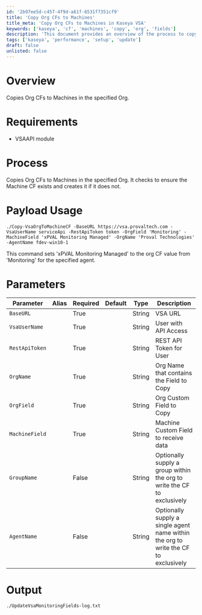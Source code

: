 ```yaml
---
id: '2b97ee5d-c457-4f9d-a61f-6531f7351cf9'
title: 'Copy Org CFs to Machines'
title_meta: 'Copy Org CFs to Machines in Kaseya VSA'
keywords: ['kaseya', 'cf', 'machines', 'copy', 'org', 'fields']
description: 'This document provides an overview of the process to copy organizational custom fields (CFs) to machines within a specified organization in Kaseya VSA. It details the requirements, parameters, and usage of the script to ensure that machine CFs are updated accurately based on the organization CF values.'
tags: ['kaseya', 'performance', 'setup', 'update']
draft: false
unlisted: false
---
```


# Overview
Copies Org CFs to Machines in the specified Org.

# Requirements
- VSAAPI module

# Process
Copies Org CFs to Machines in the specified Org. It checks to ensure the Machine CF exists and creates it if it does not.

# Payload Usage
```
./Copy-VsaOrgToMachineCF -BaseURL https://vsa.provaltech.com -VsaUserName serviceApi -RestApiToken token -OrgField 'Monitoring' -MachineField 'xPVAL Monitoring Managed' -OrgName 'Proval Technologies' -AgentName fdev-win10-1
```
This command sets 'xPVAL Monitoring Managed' to the org CF value from 'Monitoring' for the specified agent.

# Parameters

| Parameter       | Alias | Required | Default | Type   | Description                                             |
|------------------|-------|----------|---------|--------|---------------------------------------------------------|
| `BaseURL`        |       | True     |         | String | VSA URL                                                |
| `VsaUserName`    |       | True     |         | String | User with API Access                                   |
| `RestApiToken`   |       | True     |         | String | REST API Token for User                                |
| `OrgName`        |       | True     |         | String | Org Name that contains the Field to Copy               |
| `OrgField`       |       | True     |         | String | Org Custom Field to Copy                               |
| `MachineField`   |       | True     |         | String | Machine Custom Field to receive data                   |
| `GroupName`      |       | False    |         | String | Optionally supply a group within the org to write the CF to exclusively |
| `AgentName`      |       | False    |         | String | Optionally supply a single agent name within the org to write the CF to exclusively |

# Output
```
./UpdateVsaMonitoringFields-log.txt
```
